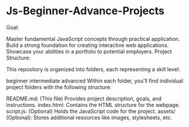 # Js-Beginner-Advance-Projects
Goal:

Master fundamental JavaScript concepts through practical application.
Build a strong foundation for creating interactive web applications.
Showcase your abilities in a portfolio to potential employers.
Project Structure:

This repository is organized into folders, each representing a skill level:

beginner
intermediate
advanced
Within each folder, you'll find individual project folders with the following structure:

README.md: (This file) Provides project description, goals, and instructions.
index.html: Contains the HTML structure for the webpage.
script.js: (Optional) Holds the JavaScript code for the project.
assets/ (Optional): Stores additional resources like images, stylesheets, etc.
